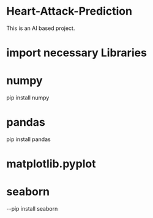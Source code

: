 # Heart-Attack-Prediction
This is an AI based project.
# import necessary Libraries
# numpy 
  pip install numpy
# pandas
  pip install pandas
# matplotlib.pyplot 
# seaborn
 --pip install seaborn
